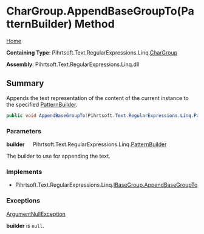 # CharGroup\.AppendBaseGroupTo\(PatternBuilder\) Method

[Home](../../../../../../README.md)

**Containing Type**: Pihrtsoft\.Text\.RegularExpressions\.Linq\.[CharGroup](../README.md)

**Assembly**: Pihrtsoft\.Text\.RegularExpressions\.Linq\.dll

## Summary

Appends the text representation of the content of the current instance to the specified [PatternBuilder](../../PatternBuilder/README.md)\.

```csharp
public void AppendBaseGroupTo(Pihrtsoft.Text.RegularExpressions.Linq.PatternBuilder builder)
```

### Parameters

**builder** &emsp; Pihrtsoft\.Text\.RegularExpressions\.Linq\.[PatternBuilder](../../PatternBuilder/README.md)

The builder to use for appending the text\.

### Implements

* Pihrtsoft\.Text\.RegularExpressions\.Linq\.[IBaseGroup.AppendBaseGroupTo](../../IBaseGroup/AppendBaseGroupTo/README.md)

### Exceptions

[ArgumentNullException](https://docs.microsoft.com/en-us/dotnet/api/system.argumentnullexception)

**builder** is `null`\.

